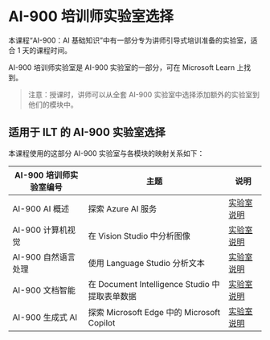 # AI-900 培训师实验室选择

本课程“AI-900：AI 基础知识”中有一部分专为讲师引导式培训准备的实验室，适合 1 天的课程时间。

AI-900 培训师实验室是 AI-900 实验室的一部分，可在 Microsoft Learn 上找到。

> 注意：授课时，讲师可以从全套 AI-900 实验室中选择添加额外的实验室到他们的模块中。

## 适用于 ILT 的 AI-900 实验室选择

本课程使用的这部分 AI-900 实验室与各模块的映射关系如下： 

| AI-900 培训师实验室编号 | 主题 | 说明 |
| --- | --- | --- |
| AI-900 AI 概述 | 探索 Azure AI 服务 | [实验室说明](https://go.microsoft.com/fwlink/?linkid=2250253) |
| AI-900 计算机视觉 | 在 Vision Studio 中分析图像 | [实验室说明](https://go.microsoft.com/fwlink/?linkid=2250145) |
| AI-900 自然语言处理 | 使用 Language Studio 分析文本 | [实验室说明](https://go.microsoft.com/fwlink/?linkid=2250314) |
| AI-900 文档智能 | 在 Document Intelligence Studio 中提取表单数据 | [实验室说明](https://go.microsoft.com/fwlink/?linkid=2250315) |
| AI-900 生成式 AI | 探索 Microsoft Edge 中的 Microsoft Copilot | [实验室说明](https://go.microsoft.com/fwlink/?linkid=2249955) |


